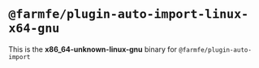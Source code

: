 # `@farmfe/plugin-auto-import-linux-x64-gnu`

This is the **x86_64-unknown-linux-gnu** binary for `@farmfe/plugin-auto-import`
